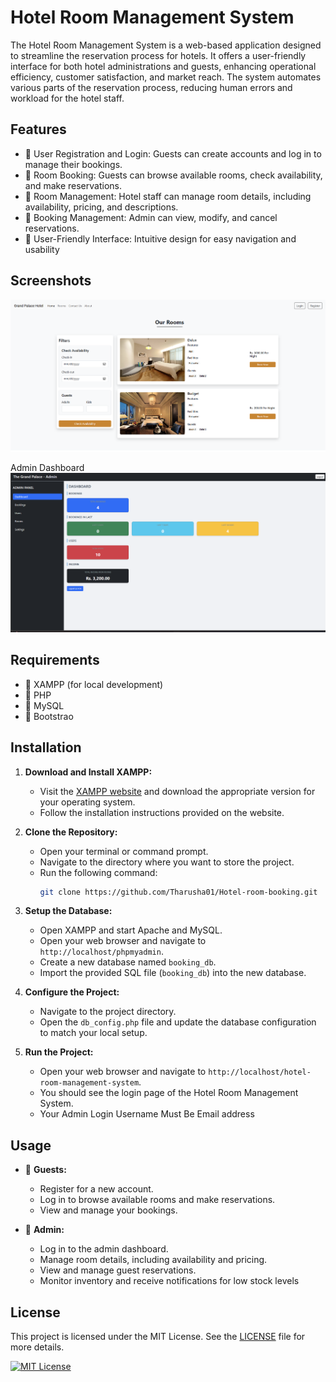 # Hotel Room Management System

The Hotel Room Management System is a web-based application designed to streamline the reservation process for hotels. It offers a user-friendly interface for both hotel administrations and guests, enhancing operational efficiency, customer satisfaction, and market reach. The system automates various parts of the reservation process, reducing human errors and workload for the hotel staff.

## Features

- 🚀 User Registration and Login: Guests can create accounts and log in to manage their bookings.
- 🚀 Room Booking: Guests can browse available rooms, check availability, and make reservations.
- 🚀 Room Management: Hotel staff can manage room details, including availability, pricing, and descriptions.
- 🚀 Booking Management: Admin can view, modify, and cancel reservations.
- 🚀 User-Friendly Interface: Intuitive design for easy navigation and usability

## Screenshots

![App Screenshot](https://github.com/Tharusha01/Hotel-room-booking/blob/main/images/uploads/Screenshot%202024-08-06%20000911.png?raw=true)

Admin Dashboard
![App Screenshot](https://github.com/Tharusha01/Hotel-room-booking/blob/main/images/uploads/Screenshot%202024-08-06%20001033.png?raw=true)

## Requirements

- 🚀 XAMPP (for local development)
- 🚀 PHP
- 🚀 MySQL
- 🚀 Bootstrao

## Installation

1. **Download and Install XAMPP:**
   - Visit the [XAMPP website](https://www.apachefriends.org/index.html) and download the appropriate version for your operating system.
   - Follow the installation instructions provided on the website.

2. **Clone the Repository:**
   - Open your terminal or command prompt.
   - Navigate to the directory where you want to store the project.
   - Run the following command:
     ```bash
     git clone https://github.com/Tharusha01/Hotel-room-booking.git
     ```

3. **Setup the Database:**
   - Open XAMPP and start Apache and MySQL.
   - Open your web browser and navigate to `http://localhost/phpmyadmin`.
   - Create a new database named `booking_db`.
   - Import the provided SQL file (`booking_db`) into the new database.

4. **Configure the Project:**
   - Navigate to the project directory.
   - Open the `db_config.php` file and update the database configuration to match your local setup.

5. **Run the Project:**
   - Open your web browser and navigate to `http://localhost/hotel-room-management-system`.
   - You should see the login page of the Hotel Room Management System.
   - Your Admin Login Username Must Be Email address

## Usage

- 🚀 **Guests:**
  - Register for a new account.
  - Log in to browse available rooms and make reservations.
  - View and manage your bookings.

- 🚀 **Admin:**
  - Log in to the admin dashboard.
  - Manage room details, including availability and pricing.
  - View and manage guest reservations.
  - Monitor inventory and receive notifications for low stock levels

## License

This project is licensed under the MIT License. See the [LICENSE](LICENSE) file for more details.

[![MIT License](https://img.shields.io/badge/License-MIT-green.svg)](https://choosealicense.com/licenses/mit/)


